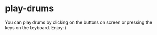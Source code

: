 # play-drums

You can play drums by clicking on the buttons on screen or pressing the keys on the keyboard. Enjoy :)

